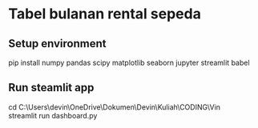 # Tabel bulanan rental sepeda
## Setup environment
pip install numpy pandas scipy matplotlib seaborn jupyter streamlit babel
## Run steamlit app
cd C:\Users\devin\OneDrive\Dokumen\Devin\Kuliah\CODING\Vin\
streamlit run dashboard.py
